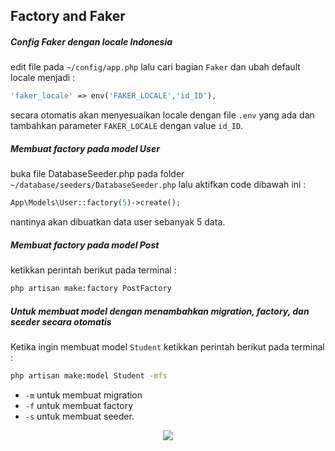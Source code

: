 ## Factory and Faker

##### Config Faker dengan locale Indonesia

edit file pada `~/config/app.php` lalu cari bagian `Faker` dan ubah default locale menjadi :
```php
'faker_locale' => env('FAKER_LOCALE','id_ID'),
```
secara otomatis akan menyesuaikan locale dengan file `.env` yang ada dan tambahkan parameter `FAKER_LOCALE` dengan value `id_ID`.

##### Membuat factory pada model User
buka file DatabaseSeeder.php pada folder `~/database/seeders/DatabaseSeeder.php` lalu aktifkan code dibawah ini :
```php
App\Models\User::factory(5)->create();
```
nantinya akan dibuatkan data user sebanyak 5 data.

##### Membuat factory pada model Post
ketikkan perintah berikut pada terminal :
```bash
php artisan make:factory PostFactory
```

##### Untuk membuat model dengan menambahkan migration, factory, dan seeder secara otomatis
Ketika ingin membuat model `Student` ketikkan perintah berikut pada terminal :
```bash
php artisan make:model Student -mfs
```
- `-m` untuk membuat migration
- `-f` untuk membuat factory
- `-s` untuk membuat seeder.


<p align="center">
  <a href="../../README.md">
    <img src="https://img.shields.io/static/v1?label=Home&message=%F0%9F%8F%A1&color=skyblue">
  </a>
</p>